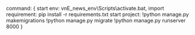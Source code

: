 command: {
    start env: vnE_news_env\Scripts\activate.bat,
    import requirement: pip install -r requirements.txt
    start project:  !python manage.py makemigrations 
                    !python manage.py migrate 
                    !python manage.py runserver 8000
}